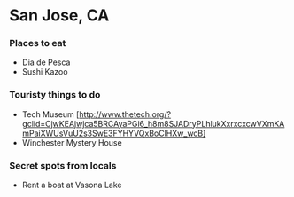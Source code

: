 # San Jose, CA

### Places to eat
- Dia de Pesca
- Sushi Kazoo

### Touristy things to do
- Tech Museum [http://www.thetech.org/?gclid=CjwKEAjwjca5BRCAyaPGi6_h8m8SJADryPLhlukXxrxcxcwVXmKAmPaiXWUsVuU2s3SwE3FYHYVQxBoClHXw_wcB]
- Winchester Mystery House

### Secret spots from locals
- Rent a boat at Vasona Lake
